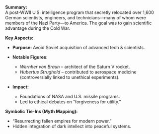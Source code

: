 **Summary:**  
A post-WWII U.S. intelligence program that secretly relocated over 1,600 German scientists, engineers, and technicians—many of whom were members of the Nazi Party—to America. The goal was to gain scientific advantage during the Cold War.

**Key Aspects:**

- **Purpose:** Avoid Soviet acquisition of advanced tech & scientists.

- **Notable Figures:**
    - _Wernher von Braun_ – architect of the Saturn V rocket.
    - _Hubertus Strughold_ – contributed to aerospace medicine (controversially linked to unethical experiments).
- **Impact:**
    - Foundations of NASA and U.S. missile programs.
    - Led to ethical debates on “forgiveness for utility.”


**Symbolic Tie-Ins (Myth Mapping):**

- “Resurrecting fallen empires for modern power.”
- Hidden integration of dark intellect into peaceful systems.